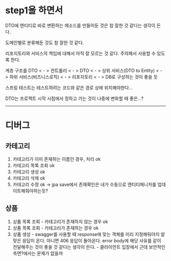 # step1을 하면서

DTO에 엔티티로 바로 변환하는 메소드를 만들어둔 것은 참 잘한 것 같다는 생각이 든다.

도메인별로 분류해둔 것도 참 잘한 것 같다.

리포지토리와 서비스의 책임에 대해서 아직 잘 모르는 것 같다. 주의해서 사용할 수 있도록 한다.

계층 구조를 DTO < - > 컨트롤러 < - > DTO < - > 상위 서비스(DTO to Entity) < - > 하위 서비스(비즈니스로직) < - > 리포지토리 < - >
DB로 구성하는 것이 좋을 듯

스프링 테스트는 테스트하려는 코드와 같은 경로 상에 위치해야한다...

DTO는 프로젝트 시작 시점에서 정하고 가는 것이 나중에 변화할 때 좋은...?

---

# 디버그

## 카테고리

1. 카테고리가 이미 존재하는 이름인 경우, 처리 ok
2. 카테고리 목록 조회 ok
3. 카테고리 생성 ok
4. 카테고리 삭제 ok
5. 카테고리 수정 ok -> jpa save에서 존재확인은 내가 수동으로 엔티티매니저를 업데이트해줘야하는듯?

## 상품

1. 상품 목록 조회 - 카테고리가 존재하지 않는 경우 ok
2. 상품 목록 조회 - 카테고리가 존재하는 경우 ok
3. 상품 생성 - swagger를 사용할 때 response에 맞는 객체를 미리 지정해둬야지 알맞은 응답이 온다. 아니면 406 응답이 돌아온다.
error body에 해당 사유를 같이 전달해주는 것이 좋을 것 같다는 생각이 든다. - 클라이언트 입장에서
근데 보안적인 측면?에서는 문제가 없을까


